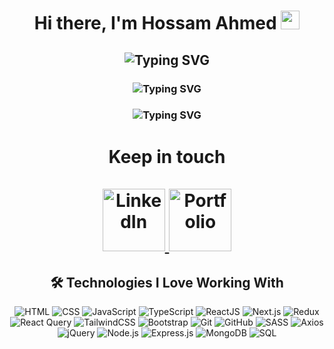 <h1 align="center">
  Hi there, I'm Hossam Ahmed
  <img src="https://media.giphy.com/media/hvRJCLFzcasrR4ia7z/giphy.gif" width="30px">
</h1>
<h2 align="center">
  <img src="https://readme-typing-svg.demolab.com?font=Fira+Code&duration=3000&pause=500&color=009688&width=635&lines=Freelance+Software+Developer+from+Egypt;Passionate+about+Front-End+Development&size=30" alt="Typing SVG" />
</h2>

<h3 align="center">
  <img align="center" src="https://readme-typing-svg.demolab.com?font=Fira+Code&size=24&duration=5000&pause=500&color=ff9800&width=1100&lines=I’m+a+Front-End+developer%2C+passionate+about+transforming+static+web+design+into+code+and+interactive+user-interface+%F0%9F%9A%80" alt="Typing SVG"/>
</h3>

<h3 align="center">
  <img align="center" src="https://readme-typing-svg.demolab.com?font=Fira+Code&size=24&duration=4000&pause=5000&color=&width=1100&lines=passionate+about+transforming+static+design+into+interactive+user-interface" alt="Typing SVG"/>
</h3>
<h1 align="center">Keep in touch
<br/>
<br/>
  <a href="https://www.linkedin.com/in/hossam-ahmed-1891bb204/" target="_blank">
    <img src="https://img.shields.io/badge/linkedin-%230177B5?style=flat&logo=linkedin&logoColor=white" alt="LinkedIn" width="100">
  </a
  <a href="https://hossam-ahmed-portfolio.vercel.app/" target="_blank">
    <img src="https://img.shields.io/badge/portfolio-%23000000?style=flat&logo=web&logoColor=white&labelColor=009688" alt="Portfolio" width="100">
  </a>
</h1>
 
<h2 align="center">🛠️ Technologies I Love Working With</h2>
<p align="center">
  <img src="https://img.shields.io/badge/HTML-%23E44D26?style=for-the-badge&logo=html5&logoColor=white" alt="HTML">
  <img src="https://img.shields.io/badge/CSS-%231572B6?style=for-the-badge&logo=css3&logoColor=white" alt="CSS">
  <img src="https://img.shields.io/badge/JavaScript-%23F7DF1E?style=for-the-badge&logo=javascript&logoColor=black" alt="JavaScript">
  <img src="https://img.shields.io/badge/TypeScript-%23007ACC?style=for-the-badge&logo=typescript&logoColor=white" alt="TypeScript">
  <img src="https://img.shields.io/badge/ReactJS-%2361DAFB?style=for-the-badge&logo=react&logoColor=black" alt="ReactJS">
  <img src="https://img.shields.io/badge/Next.js-%23000000?style=for-the-badge&logo=next.js&logoColor=white" alt="Next.js">
  <img src="https://img.shields.io/badge/Redux-%23764ABC?style=for-the-badge&logo=redux&logoColor=white" alt="Redux">
  <img src="https://img.shields.io/badge/React%20Query-%23FF4154?style=for-the-badge&logo=react-query&logoColor=white" alt="React Query">
  <img src="https://img.shields.io/badge/TailwindCSS-%2338B2AC?style=for-the-badge&logo=tailwind-css&logoColor=white" alt="TailwindCSS">
  <img src="https://img.shields.io/badge/Bootstrap-%23563D7C?style=for-the-badge&logo=bootstrap&logoColor=white" alt="Bootstrap">
  <img src="https://img.shields.io/badge/Git-%23F05032?style=for-the-badge&logo=git&logoColor=white" alt="Git">
  <img src="https://img.shields.io/badge/GitHub-%23181717?style=for-the-badge&logo=github&logoColor=white" alt="GitHub">
  <img src="https://img.shields.io/badge/SASS-%23CC6699?style=for-the-badge&logo=sass&logoColor=white" alt="SASS">
  <img src="https://img.shields.io/badge/Axios-%235A29E4?style=for-the-badge&logo=axios&logoColor=white" alt="Axios">
  <img src="https://img.shields.io/badge/jQuery-%230769AD?style=for-the-badge&logo=jquery&logoColor=white" alt="jQuery">
  <img src="https://img.shields.io/badge/Node.js-%23339933?style=for-the-badge&logo=node.js&logoColor=white" alt="Node.js">
  <img src="https://img.shields.io/badge/Express.js-%23000000?style=for-the-badge&logo=express&logoColor=white" alt="Express.js">
  <img src="https://img.shields.io/badge/MongoDB-%2347A248?style=for-the-badge&logo=mongodb&logoColor=white" alt="MongoDB">
  <img src="https://img.shields.io/badge/SQL-%2300C7B7?style=for-the-badge&logo=postgresql&logoColor=white" alt="SQL">
</p>

